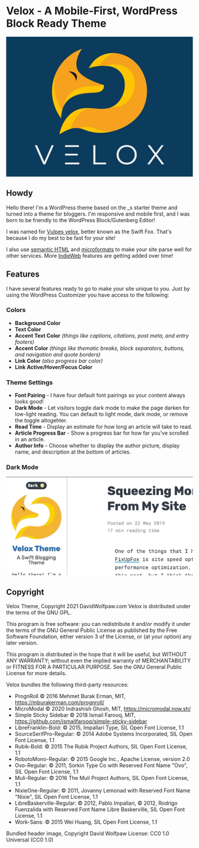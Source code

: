 # Velox - A Mobile-First, WordPress Block Ready Theme
![Velox Theme icon](screenshots/screenshot.jpg)

## Howdy

Hello there! I'm a WordPress theme based on the _s starter theme and turned into a theme for bloggers. I'm responsive and mobile first, and I was born to be friendly to the WordPress Block/Gutenberg Editor! 

I was named for [Vulpes velox](https://en.wikipedia.org/wiki/Swift_fox), better known as the Swift Fox. That's because I do my best to be fast for your site!

I also use [semantic HTML](https://developer.mozilla.org/en-US/docs/Glossary/Semantics#Semantics_in_HTML) and [microformats](http://microformats.org/) to make your site parse well for other services. More [IndieWeb](https://indieweb.org/) features are getting added over time!

## Features

I have several features ready to go to make your site unique to you. Just by using the WordPress Customizer you have access to the following:

### Colors
*  __Background Color__
*  __Text Color__
*  __Accent Text Color__ _(things like captions, citations, post meta, and entry footers)_
*  __Accent Color__ _(things like thematic breaks, block separators, buttons, and navigation and quote borders)_
* __Link Color__ _(also progress bar color)_
* __Link Active/Hover/Focus Color__
### Theme Settings
* __Font Pairing__ - I have four default font pairings so your content always looks good!
* __Dark Mode__ - Let visitors toggle dark mode to make the page darken for low-light reading. You can default to light mode, dark mode, or remove the toggle altogehter.
* __Read Time__ - Display an estimate for how long an article will take to read.
* __Article Progress Bar__ - Show a progress bar for how far you've scrolled in an article.
* __Author Info__ - Choose whether to display the author picture, display name, and description at the bottom of articles.

### Dark Mode
![Dark Mode Animation](screenshots/dark-mode.gif)

## Copyright

Velox Theme, Copyright 2021 DavidWolfpaw.com
Velox is distributed under the terms of the GNU GPL.

This program is free software: you can redistribute it and/or modify
it under the terms of the GNU General Public License as published by
the Free Software Foundation, either version 3 of the License, or
(at your option) any later version.

This program is distributed in the hope that it will be useful,
but WITHOUT ANY WARRANTY; without even the implied warranty of
MERCHANTABILITY or FITNESS FOR A PARTICULAR PURPOSE. See the
GNU General Public License for more details.

Velox bundles the following third-party resources:

* PrognRoll © 2016 Mehmet Burak Erman, MIT, https://mburakerman.com/prognroll/
* MicroModal © 2020 Indrashish Ghosh, MIT, https://micromodal.now.sh/
* Simple Sticky Sidebar © 2018 Ismail Farooq, MIT, https://github.com/ismailfarooq/simple-sticky-sidebar
* LibreFranklin-Bold: © 2015, Impallari Type, SIL Open Font License, 1.1
* SourceSerifPro-Regular: © 2014 Adobe Systems Incorporated, SIL Open Font License, 1.1
* Rubik-Bold: © 2015 The Rubik Project Authors, SIL Open Font License, 1.1
* RobotoMono-Regular: © 2015 Google Inc., Apache License, version 2.0
* Ovo-Regular: © 2011, Sorkin Type Co with Reserved Font Name "Ovo", SIL Open Font License, 1.1
* Muli-Regular: © 2016 The Muli Project Authors, SIL Open Font License, 1.1
* NixieOne-Regular: © 2011, Jovanny Lemonad with Reserved Font Name "Nixie", SIL Open Font License, 1.1
* LibreBaskerville-Regular: © 2012, Pablo Impallari, © 2012, Rodrigo Fuenzalida with Reserved Font Name Libre Baskerville, SIL Open Font License, 1.1
* Work-Sans: © 2015 Wei Huang, SIL Open Font License, 1.1

Bundled header image, Copyright David Wolfpaw
License: CC0 1.0 Universal (CC0 1.0)
